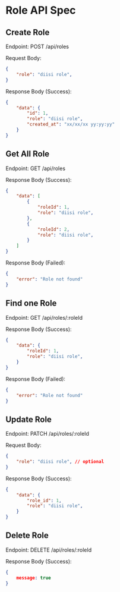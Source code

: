 # Role API Spec

## Create Role
Endpoint: POST /api/roles

Request Body:
```json
{
    "role": "diisi role",
}
```

Response Body (Success):
```json
{
    "data": {
        "id": 1,
        "role": "diisi role",
        "created_at": "xx/xx/xx yy:yy:yy"
    }
}
```

## Get All Role
Endpoint: GET /api/roles

Response Body (Success):
```json
{
    "data": [
        {
            "roleId": 1,
            "role": "diisi role",
        },
        {
            "roleId": 2,
            "role": "diisi role",
        }
    ]
}
```

Response Body (Failed):
```json
{
    "error": "Role not found"
}
```

## Find one Role
Endpoint: GET /api/roles/:roleId

Response Body (Success):
```json
{
    "data": {
        "roleId": 1,
        "role": "diisi role",
    }
}
```

Response Body (Failed):
```json
{
    "error": "Role not found"
}
```

## Update Role
Endpoint: PATCH /api/roles/:roleId

Request Body:
```json
{
    "role": "diisi role", // optional
}
```

Response Body (Success):
```json
{
    "data": {
        "role_id": 1,
        "role": "diisi role",
    }
}
```

## Delete Role
Endpoint: DELETE /api/roles/:roleId

Response Body (Success):
```json
{
    message: true
}
```

